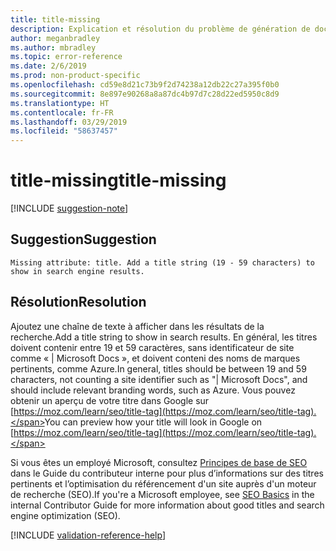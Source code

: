 ```yaml
---
title: title-missing
description: Explication et résolution du problème de génération de documents title-missing
author: meganbradley
ms.author: mbradley
ms.topic: error-reference
ms.date: 2/6/2019
ms.prod: non-product-specific
ms.openlocfilehash: cd59e8d21c73b9f2d74238a12db22c27a395f0b0
ms.sourcegitcommit: 8e897e90268a8a87dc4b97d7c28d22ed5950c8d9
ms.translationtype: HT
ms.contentlocale: fr-FR
ms.lasthandoff: 03/29/2019
ms.locfileid: "58637457"
---
```

# <a name="title-missing"></a><span data-ttu-id="9a135-103">title-missing</span><span class="sxs-lookup"><span data-stu-id="9a135-103">title-missing</span></span>

[!INCLUDE [suggestion-note](includes/suggestion-note.md)]

## <a name="suggestion"></a><span data-ttu-id="9a135-104">Suggestion</span><span class="sxs-lookup"><span data-stu-id="9a135-104">Suggestion</span></span>

`Missing attribute: title. Add a title string (19 - 59 characters) to show in search engine results.`

## <a name="resolution"></a><span data-ttu-id="9a135-105">Résolution</span><span class="sxs-lookup"><span data-stu-id="9a135-105">Resolution</span></span>

<span data-ttu-id="9a135-106">Ajoutez une chaîne de texte à afficher dans les résultats de la recherche.</span><span class="sxs-lookup"><span data-stu-id="9a135-106">Add a title string to show in search results.</span></span> <span data-ttu-id="9a135-107">En général, les titres doivent contenir entre 19 et 59 caractères, sans identificateur de site comme « | Microsoft Docs », et doivent conteni des noms de marques pertinents, comme Azure.</span><span class="sxs-lookup"><span data-stu-id="9a135-107">In general, titles should be between 19 and 59 characters, not counting a site identifier such as "| Microsoft Docs", and should include relevant branding words, such as Azure.</span></span> <span data-ttu-id="9a135-108">Vous pouvez obtenir un aperçu de votre titre dans Google sur [https://moz.com/learn/seo/title-tag](https://moz.com/learn/seo/title-tag).</span><span class="sxs-lookup"><span data-stu-id="9a135-108">You can preview how your title will look in Google on [https://moz.com/learn/seo/title-tag](https://moz.com/learn/seo/title-tag).</span></span>

<span data-ttu-id="9a135-109">Si vous êtes un employé Microsoft, consultez [Principes de base de SEO](https://review.docs.microsoft.com/en-us/help/contribute/contribute-how-to-write-seo-basics?branch=master) dans le Guide du contributeur interne pour plus d’informations sur des titres pertinents et l’optimisation du référencement d'un site auprès d'un moteur de recherche (SEO).</span><span class="sxs-lookup"><span data-stu-id="9a135-109">If you're a Microsoft employee, see [SEO Basics](https://review.docs.microsoft.com/en-us/help/contribute/contribute-how-to-write-seo-basics?branch=master) in the internal Contributor Guide for more information about good titles and search engine optimization (SEO).</span></span>

[!INCLUDE [validation-reference-help](includes/validation-reference-help.md)]

